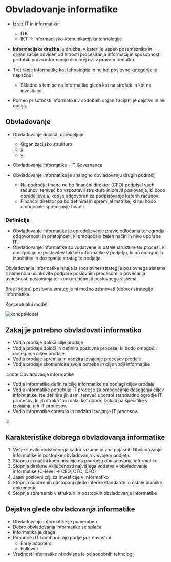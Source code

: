 # Obvladovanje informatike

- Izraz IT in informatika:
  - ITK
  - IKT -> Informacijsko-komunikacijska tehnologija

- **Informacijska družba** je družba, v kateri je uspeh posameznika in organizacije odvisen od hitrosti procesiranja informacij in sposobnosti pridobiti pravo informacijo čim prej oz. v pravem trenutku.
- Tretiranje informatike kot tehnologije in ne kot poslovne kategorije je napačno.
  - Skladno s tem se na informatiko gleda kot na strošek in kot na investicijo.
- Pomen prisotnosti informatike v sodobnih organizacijah, je dejstvo in ne opcija.

## Obvladovanje

- Obvladovanje določa, opredeljuje:
  - Organizacijsko strukturo
  - x
  - y
  
- Obvladovanje informatike - IT Governance
- Obvladovanje informatike je analogno obvladovanju drugih področij
  - Na področju financ ne bo finančni direktor (CFO) podpisal vseh računov, temveč bo vzpostavil strukturo in pravil poslovanja, ki bodo opredeljevala, kdo je odgovoren za podpisovanje katerih računov.
  - Finančni direktor pa bo definiral in spremljal matrike, ki mu bodo omogočale spremljanje financ

### Definicija

- Obvladovanje informatike je opredeljevanje pravic odločanja ter ogrodja odgovornosti in pristojnosti, ki omogočajo želen način in nivo uporabe IT.
- Obvladovanje informatike so vodstvene in ostale strukture ter procesi, ki omogočajo vzpostavitev takšne informatike v podjetju, ki bo omogočila izpolnitev in doseganje strategije podjetja.

Obvladovanje informatike izhaja iz (poslovne) strategije poslovnega sistema z namenom učinkovite podpore poslovnim procesom in povečanja uspešnosti poslovanja ter konkurenčnosti poslovnega sistema.

Brez (dobre) poslovne strategije ni možno zasnovati (dobre) strategije informatike.

Konceptualni model:

![koncptModel](/img/PUI/koncptModel.jpg)

## Zakaj je potrebno obvladovati informatiko

- Vodja prodaje določi cilje prodaje
- Vodja prodaje določi in definira poslovne procese, ki bodo omogočili doseganje ciljev prodaje
- Vodja prodaje spremlja in nadzira izvajanje procesov prodaje
- Vodja prodaje skomunicira svoje potrebe in cilje vodji informatike

:::note Obvladovanje informatike

- Vodja informatike definira cilje informatike na podlagi ciljev prodaje
- Vodja informatike potrebuje IT procese za omogočanje doseganja ciljev informatike. Ne definira jih sam, temveč uporabi standardno ogrodje IT procesov, ki jih stroka 'priznala' kot dobre. Določi pa specifike v izvajanju teh IT procesov.
- Vodja informatike spremlja in nadzira izvajanje IT procesov.

:::

## Karakteristike dobrega obvladovanja informatike

1. Večje število vodstvenega kadra razume in zna pojasniti Obvladovanje informatike in postopke obvladovanja v svojem podjetju
2. Stopnja in načini komunikacije na področju obvladovanja informatike
3. Stopnja direktne vključenosti najvišjega vodstva v obvladovanje informatike (C-level -> CEO, CTO, CFO)
4. Jasni poslovni cilji za investicije v informatiko
5. Stopnja odobrenih odstopanj glede interne standarde in ostale planske dokumente
6. Stopnja sprememb v strukturi in postopkih obvladovanje informatike

## Dejstva glede obvladovanja informatike

- Obvladovanje informatike je pomembno
- Dobro obvladovanja informatike se splača
- Informatika je draga
- Ponudniki IT bombardirajo podjetja z novostmi
  - Early adopters
  - Follower
- Vrednost informatike ni odvisna le od sodobnih tehnologij
